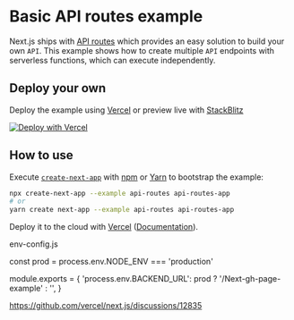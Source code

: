# Basic API routes example

Next.js ships with [API routes](https://nextjs.org/docs/api-routes/introduction) which provides an easy solution to build your own `API`. This example shows how to create multiple `API` endpoints with serverless functions, which can execute independently.

## Deploy your own

Deploy the example using [Vercel](https://vercel.com?utm_source=github&utm_medium=readme&utm_campaign=next-example) or preview live with [StackBlitz](https://stackblitz.com/github/vercel/next.js/tree/canary/examples/api-routes)

[![Deploy with Vercel](https://vercel.com/button)](https://vercel.com/new/git/external?repository-url=https://github.com/vercel/next.js/tree/canary/examples/api-routes&project-name=api-routes&repository-name=api-routes)

## How to use

Execute [`create-next-app`](https://github.com/vercel/next.js/tree/canary/packages/create-next-app) with [npm](https://docs.npmjs.com/cli/init) or [Yarn](https://yarnpkg.com/lang/en/docs/cli/create/) to bootstrap the example:

```bash
npx create-next-app --example api-routes api-routes-app
# or
yarn create next-app --example api-routes api-routes-app
```

Deploy it to the cloud with [Vercel](https://vercel.com/new?utm_source=github&utm_medium=readme&utm_campaign=next-example) ([Documentation](https://nextjs.org/docs/deployment)).


env-config.js

const prod = process.env.NODE_ENV === 'production'

module.exports = {
  'process.env.BACKEND_URL': prod ? '/Next-gh-page-example' : '',
}

https://github.com/vercel/next.js/discussions/12835